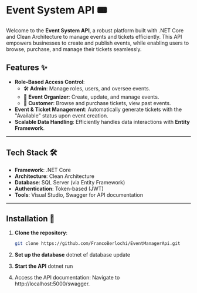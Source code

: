 # Event System API 🎟️  

Welcome to the **Event System API**, a robust platform built with .NET Core and Clean Architecture to manage events and tickets efficiently. This API empowers businesses to create and publish events, while enabling users to browse, purchase, and manage their tickets seamlessly.

## Features ✨  
- **Role-Based Access Control**:  
  - 🛠️ **Admin**: Manage roles, users, and oversee events.  
  - 🎤 **Event Organizer**: Create, update, and manage events.  
  - 🛒 **Customer**: Browse and purchase tickets, view past events.  
- **Event & Ticket Management**: Automatically generate tickets with the "Available" status upon event creation.  
- **Scalable Data Handling**: Efficiently handles data interactions with **Entity Framework**.  

---

## Tech Stack 🛠️  
- **Framework**: .NET Core  
- **Architecture**: Clean Architecture  
- **Database**: SQL Server (via Entity Framework)  
- **Authentication**: Token-based (JWT)  
- **Tools**: Visual Studio, Swagger for API documentation  

---

## Installation 🚀  

1. **Clone the repository**:  
   ```bash
   git clone https://github.com/FrancoBerlochi/EventManagerApi.git
   
2. **Set up the database**
   dotnet ef database update

3. **Start the API**
   dotnet run

4. Access the API documentation:
Navigate to http://localhost:5000/swagger.
